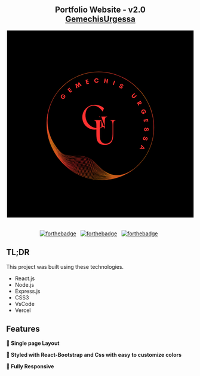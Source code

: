 <h2 align="center">
  Portfolio Website - v2.0<br/>
  <a href="https://GemechisUrgessa.vercel.app/" target="_blank">GemechisUrgessa</a>
</h2>
<div align="center">
  <img alt="Demo" src="./Images/logo.png" />
</div>

<br/>

<center>

[![forthebadge](https://forthebadge.com/images/badges/built-with-love.svg)](https://forthebadge.com) &nbsp;
[![forthebadge](https://forthebadge.com/images/badges/made-with-javascript.svg)](https://forthebadge.com) &nbsp;
[![forthebadge](https://forthebadge.com/images/badges/open-source.svg)](https://forthebadge.com) &nbsp;


</center>

## TL;DR

This project was built using these technologies.

- React.js
- Node.js
- Express.js
- CSS3
- VsCode
- Vercel

## Features

**📖 Single page Layout**

**🎨 Styled with React-Bootstrap and Css with easy to customize colors**

**📱 Fully Responsive**
